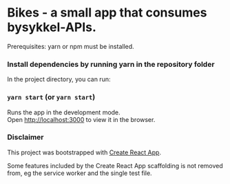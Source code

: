 
# Bikes - a small app that consumes bysykkel-APIs.

Prerequisites: yarn or npm must be installed.

### Install dependencies by running yarn in the repository folder

In the project directory, you can run:

### `yarn start` (or `yarn start`) 

Runs the app in the development mode.<br>
Open [http://localhost:3000](http://localhost:3000) to view it in the browser.


### Disclaimer

This project was bootstrapped with [Create React App](https://github.com/facebook/create-react-app).

Some features included by the Create React App scaffolding is not removed from, eg the service worker 
and the single test file.

